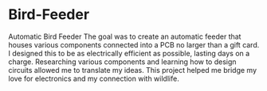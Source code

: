 # Bird-Feeder
Automatic Bird Feeder
The goal was to create an automatic feeder that houses various components connected into a PCB no larger than a gift card.
I designed this to be as electrically efficient as possible, lasting days on a charge.
Researching various components and learning how to design circuits allowed me to translate my ideas.
This project helped me bridge my love for electronics and my connection with wildlife.
